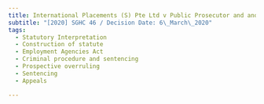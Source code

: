 ```yaml
---
title: International Placements (S) Pte Ltd v Public Prosecutor and another matter
subtitle: "[2020] SGHC 46 / Decision Date: 6\_March\_2020"
tags:
  - Statutory Interpretation
  - Construction of statute
  - Employment Agencies Act
  - Criminal procedure and sentencing
  - Prospective overruling
  - Sentencing
  - Appeals

---
```

